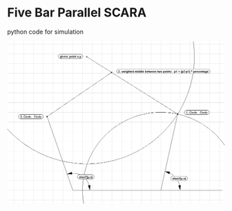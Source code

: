 # Five Bar Parallel SCARA

python code for simulation

![calculationdiagram](fivebarcalc.png "Calculation Diagram")